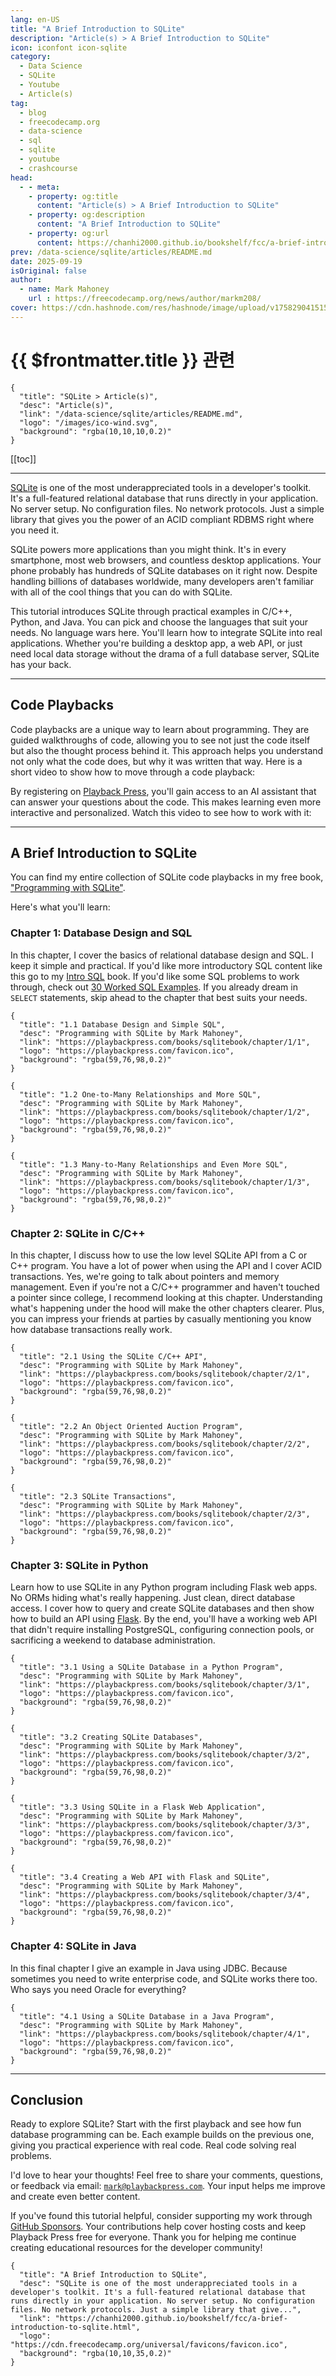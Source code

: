 ```yaml
---
lang: en-US
title: "A Brief Introduction to SQLite"
description: "Article(s) > A Brief Introduction to SQLite"
icon: iconfont icon-sqlite
category:
  - Data Science
  - SQLite
  - Youtube
  - Article(s)
tag:
  - blog
  - freecodecamp.org
  - data-science
  - sql
  - sqlite
  - youtube
  - crashcourse
head:
  - - meta:
    - property: og:title
      content: "Article(s) > A Brief Introduction to SQLite"
    - property: og:description
      content: "A Brief Introduction to SQLite"
    - property: og:url
      content: https://chanhi2000.github.io/bookshelf/fcc/a-brief-introduction-to-sqlite.html
prev: /data-science/sqlite/articles/README.md
date: 2025-09-19
isOriginal: false
author:
  - name: Mark Mahoney
    url : https://freecodecamp.org/news/author/markm208/
cover: https://cdn.hashnode.com/res/hashnode/image/upload/v1758290415152/439fa61c-9342-47cb-867a-0416fe6bd6cf.png
---
```


# {{ $frontmatter.title }} 관련

```component VPCard
{
  "title": "SQLite > Article(s)",
  "desc": "Article(s)",
  "link": "/data-science/sqlite/articles/README.md",
  "logo": "/images/ico-wind.svg",
  "background": "rgba(10,10,10,0.2)"
}
```

[[toc]]

---

<SiteInfo
  name="A Brief Introduction to SQLite"
  desc="SQLite is one of the most underappreciated tools in a developer's toolkit. It's a full-featured relational database that runs directly in your application. No server setup. No configuration files. No network protocols. Just a simple library that give..."
  url="https://freecodecamp.org/news/a-brief-introduction-to-sqlite"
  logo="https://cdn.freecodecamp.org/universal/favicons/favicon.ico"
  preview="https://cdn.hashnode.com/res/hashnode/image/upload/v1758290415152/439fa61c-9342-47cb-867a-0416fe6bd6cf.png"/>

[<VPIcon icon="iconfont icon-sqlite"/>SQLite](https://sqlite.org/) is one of the most underappreciated tools in a developer's toolkit. It's a full-featured relational database that runs directly in your application. No server setup. No configuration files. No network protocols. Just a simple library that gives you the power of an ACID compliant RDBMS right where you need it.

SQLite powers more applications than you might think. It's in every smartphone, most web browsers, and countless desktop applications. Your phone probably has hundreds of SQLite databases on it right now. Despite handling billions of databases worldwide, many developers aren't familiar with all of the cool things that you can do with SQLite.

This tutorial introduces SQLite through practical examples in C/C++, Python, and Java. You can pick and choose the languages that suit your needs. No language wars here. You'll learn how to integrate SQLite into real applications. Whether you're building a desktop app, a web API, or just need local data storage without the drama of a full database server, SQLite has your back.

---

## Code Playbacks

Code playbacks are a unique way to learn about programming. They are guided walkthroughs of code, allowing you to see not just the code itself but also the thought process behind it. This approach helps you understand not only what the code does, but why it was written that way. Here is a short video to show how to move through a code playback:

<VidStack src="youtube/uYbHqCNjVDM" />

By registering on [<VPIcon icon="fas fa-globe"/>Playback Press](https://playbackpress.com/books), you'll gain access to an AI assistant that can answer your questions about the code. This makes learning even more interactive and personalized. Watch this video to see how to work with it:

<VidStack src="youtube/WAPql5KZFR4" />

---

## A Brief Introduction to SQLite

You can find my entire collection of SQLite code playbacks in my free book, [<VPIcon icon="fas fa-globe"/>"Programming with SQLite"](https://playbackpress.com/books/sqlitebook).

Here's what you'll learn:

### Chapter 1: Database Design and SQL

In this chapter, I cover the basics of relational database design and SQL. I keep it simple and practical. If you'd like more introductory SQL content like this go to my [<VPIcon icon="fas fa-globe"/>Intro SQL](https://playbackpress.com/books/sqlbook) book. If you'd like some SQL problems to work through, check out [<VPIcon icon="fas fa-globe"/>30 Worked SQL Examples](https://playbackpress.com/books/workedsqlbook). If you already dream in `SELECT` statements, skip ahead to the chapter that best suits your needs.

```component VPCard
{
  "title": "1.1 Database Design and Simple SQL",
  "desc": "Programming with SQLite by Mark Mahoney",
  "link": "https://playbackpress.com/books/sqlitebook/chapter/1/1",
  "logo": "https://playbackpress.com/favicon.ico",
  "background": "rgba(59,76,98,0.2)"
}
```

```component VPCard
{
  "title": "1.2 One-to-Many Relationships and More SQL",
  "desc": "Programming with SQLite by Mark Mahoney",
  "link": "https://playbackpress.com/books/sqlitebook/chapter/1/2",
  "logo": "https://playbackpress.com/favicon.ico",
  "background": "rgba(59,76,98,0.2)"
}
```

```component VPCard
{
  "title": "1.3 Many-to-Many Relationships and Even More SQL",
  "desc": "Programming with SQLite by Mark Mahoney",
  "link": "https://playbackpress.com/books/sqlitebook/chapter/1/3",
  "logo": "https://playbackpress.com/favicon.ico",
  "background": "rgba(59,76,98,0.2)"
}
```

### Chapter 2: SQLite in C/C++

In this chapter, I discuss how to use the low level SQLite API from a C or C++ program. You have a lot of power when using the API and I cover ACID transactions. Yes, we're going to talk about pointers and memory management. Even if you're not a C/C++ programmer and haven't touched a pointer since college, I recommend looking at this chapter. Understanding what's happening under the hood will make the other chapters clearer. Plus, you can impress your friends at parties by casually mentioning you know how database transactions really work.

```component VPCard
{
  "title": "2.1 Using the SQLite C/C++ API",
  "desc": "Programming with SQLite by Mark Mahoney",
  "link": "https://playbackpress.com/books/sqlitebook/chapter/2/1",
  "logo": "https://playbackpress.com/favicon.ico",
  "background": "rgba(59,76,98,0.2)"
}
```

```component VPCard
{
  "title": "2.2 An Object Oriented Auction Program",
  "desc": "Programming with SQLite by Mark Mahoney",
  "link": "https://playbackpress.com/books/sqlitebook/chapter/2/2",
  "logo": "https://playbackpress.com/favicon.ico",
  "background": "rgba(59,76,98,0.2)"
}
```

```component VPCard
{
  "title": "2.3 SQLite Transactions",
  "desc": "Programming with SQLite by Mark Mahoney",
  "link": "https://playbackpress.com/books/sqlitebook/chapter/2/3",
  "logo": "https://playbackpress.com/favicon.ico",
  "background": "rgba(59,76,98,0.2)"
}
```

### Chapter 3: SQLite in Python

Learn how to use SQLite in any Python program including Flask web apps. No ORMs hiding what's really happening. Just clean, direct database access. I cover how to query and create SQLite databases and then show how to build an API using [<VPIcon icon="fas fa-globe"/>Flask](https://flask.palletsprojects.com/en/stable/). By the end, you'll have a working web API that didn't require installing PostgreSQL, configuring connection pools, or sacrificing a weekend to database administration.

```component VPCard
{
  "title": "3.1 Using a SQLite Database in a Python Program",
  "desc": "Programming with SQLite by Mark Mahoney",
  "link": "https://playbackpress.com/books/sqlitebook/chapter/3/1",
  "logo": "https://playbackpress.com/favicon.ico",
  "background": "rgba(59,76,98,0.2)"
}
```

```component VPCard
{
  "title": "3.2 Creating SQLite Databases",
  "desc": "Programming with SQLite by Mark Mahoney",
  "link": "https://playbackpress.com/books/sqlitebook/chapter/3/2",
  "logo": "https://playbackpress.com/favicon.ico",
  "background": "rgba(59,76,98,0.2)"
}
```

```component VPCard
{
  "title": "3.3 Using SQLite in a Flask Web Application",
  "desc": "Programming with SQLite by Mark Mahoney",
  "link": "https://playbackpress.com/books/sqlitebook/chapter/3/3",
  "logo": "https://playbackpress.com/favicon.ico",
  "background": "rgba(59,76,98,0.2)"
}
```

```component VPCard
{
  "title": "3.4 Creating a Web API with Flask and SQLite",
  "desc": "Programming with SQLite by Mark Mahoney",
  "link": "https://playbackpress.com/books/sqlitebook/chapter/3/4",
  "logo": "https://playbackpress.com/favicon.ico",
  "background": "rgba(59,76,98,0.2)"
}
```

### Chapter 4: SQLite in Java

In this final chapter I give an example in Java using JDBC. Because sometimes you need to write enterprise code, and SQLite works there too. Who says you need Oracle for everything?

```component VPCard
{
  "title": "4.1 Using a SQLite Database in a Java Program",
  "desc": "Programming with SQLite by Mark Mahoney",
  "link": "https://playbackpress.com/books/sqlitebook/chapter/4/1",
  "logo": "https://playbackpress.com/favicon.ico",
  "background": "rgba(59,76,98,0.2)"
}
```

---

## Conclusion

Ready to explore SQLite? Start with the first playback and see how fun database programming can be. Each example builds on the previous one, giving you practical experience with real code. Real code solving real problems.

I'd love to hear your thoughts! Feel free to share your comments, questions, or feedback via email: [<VPIcon icon="fas fa-envelope"/>`mark@playbackpress.com`](mailto:mark@playbackpress.com). Your input helps me improve and create even better content.

If you've found this tutorial helpful, consider supporting my work through [<VPIcon icon="iconfont icon-github"/>GitHub Sponsors](https://github.com/sponsors/markm208). Your contributions help cover hosting costs and keep Playback Press free for everyone. Thank you for helping me continue creating educational resources for the developer community!

<!-- TODO: add ARTICLE CARD -->
```component VPCard
{
  "title": "A Brief Introduction to SQLite",
  "desc": "SQLite is one of the most underappreciated tools in a developer's toolkit. It's a full-featured relational database that runs directly in your application. No server setup. No configuration files. No network protocols. Just a simple library that give...",
  "link": "https://chanhi2000.github.io/bookshelf/fcc/a-brief-introduction-to-sqlite.html",
  "logo": "https://cdn.freecodecamp.org/universal/favicons/favicon.ico",
  "background": "rgba(10,10,35,0.2)"
}
```

